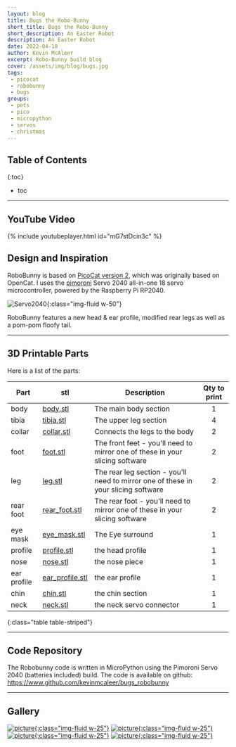 ```yaml
---
layout: blog
title: Bugs the Robo-Bunny
short_title: Bugs the Robo-Bunny
short_description: An Easter Robot
description: An Easter Robot
date: 2022-04-10
author: Kevin McAleer
excerpt: Robo-Bunny build blog
cover: /assets/img/blog/bugs.jpg
tags:
 - picocat
 - robobunny
 - bugs
groups:
 - pets
 - pico
 - micropython
 - servos 
 - christmas
---
```


## Table of Contents

{:toc}
* toc

---

## YouTube Video
{% include youtubeplayer.html id="mG7stDcin3c" %}

## Design and Inspiration
RoboBunny is based on [PicoCat version 2](/blog/picocat-v2.html), which was originally based on OpenCat. I uses the [pimoroni](https://www.pimoroni.com/servo2040) Servo 2040 all-in-one 18 servo microcontroller, powered by the Raspberry Pi RP2040.

![Servo2040](/assets/img/blog/servo2040.jpg){:class="img-fluid w-50"}

RoboBunny features a new head & ear profile, modified rear legs as well as a pom-pom floofy tail.

---

## 3D Printable Parts
Here is a list of the parts:

Part | stl | Description | Qty to print
---|---|---|:-:
body | [body.stl](/assets/stl/bugs/body.stl) | The main body section | 1
tibia | [tibia.stl](/assets/stl/bugs/tibia.stl) | The upper leg section | 4
collar | [collar.stl](/assets/stl/bugs/collar.stl) | Connects the legs to the body | 2
foot | [foot.stl](/assets/stl/bugs/foot.stl) | The front feet - you'll need to mirror one of these in your slicing software | 2
leg | [leg.stl](/assets/stl/bugs/leg.stl) | The rear leg section - you'll need to mirror one of these in your slicing software | 2
rear foot | [rear_foot.stl](/assets/stl/bugs/rear_foot.stl) | The rear foot - you'll need to mirror one of these in your slicing software | 2
eye mask | [eye_mask.stl](/assets/stl/bugs/eye_mask.stl) | The Eye surround | 1
profile | [profile.stl](/assets/stl/bugs/profile.stl) | the head profile | 1
nose | [nose.stl](/assets/stl/bugs/nose.stl) | the nose piece | 1
ear profile | [ear_profile.stl](/assets/stl/bugs/ear_profile.stl) | the ear profile | 1
chin | [chin.stl](/assets/stl/bugs/chin.stl) | the chin section | 1
neck | [neck.stl](/assets/stl/bugs/neck.stl) | the neck servo connector | 1
{:class="table table-striped"}

---

## Code Repository
The Robobunny code is written in MicroPython using the Pimoroni Servo 2040 (batteries included) build. 
The code is available on github: <https://www.github.com/kevinmcaleer/bugs_robobunny>

---

## Gallery
[![picture](/assets/img/blog/bugs/bunny.png){:class="img-fluid w-25"}](/assets/img/blog/bugs/bunny.png)
[![picture](/assets/img/blog/bugs/foot.png){:class="img-fluid w-25"}](/assets/img/blog/bugs/foot.png)
[![picture](/assets/img/blog/bugs/tibia.png){:class="img-fluid w-25"}](/assets/img/blog/bugs/tibia.png)
[![picture](/assets/img/blog/bugs/head_assembly.png){:class="img-fluid w-25"}](/assets/img/blog/bugs/head_assembly.png)
